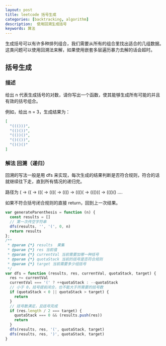 ```yaml
---  
layout: post  
title: leetcode 括号生成
categories: [backtracking, algorithm] 
description:  使用回溯生成括号
keywords: 算法  
---  
```


生成括号可以有许多种排列组合，我们需要从所有的组合里找出适合的几组数据。这类问题可以使用回溯法来解，如果使用嵌套多层遍历暴力去解的话会超时。

## 括号生成

### 描述

给出 n 代表生成括号的对数，请你写出一个函数，使其能够生成所有可能的并且有效的括号组合。

例如，给出 n = 3，生成结果为：

```json
[
  "((()))",
  "(()())",
  "(())()",
  "()(())",
  "()()()"
]
```

### 解法 回溯（递归）

回溯的写法一般是用 dfs 来实现，每次生成的结果判断是否符合规则，符合的话就继续往下走，直到所有情况的递归完。

路径为
( -> (( -> ((( -> (((( -> ((() -> ((()( -> ((()(( -> ((()() ....

如果不符合括号闭合规则的直接 return，回到上一次结果。

```js
var generateParenthesis = function (n) {
  const results = []
  // 第一次传空字符串
  dfs(results, '', '(', 0, n)
  return results
};
/**
 * @param {*} results  果集
 * @param {*} res 当前值
 * @param {*} currentVal 当前需要加哪一种括号
 * @param {*} quotaStack 当前的括号是否符合规则
 * @param {*} target 当前需要多少组括号
 */
var dfs = function (results, res, currentVal, quotaStack, target) {
  res += currentVal
  currentVal === '(' ? ++quotaStack : --quotaStack
  // 小于 0，括号提前闭合，也不能大于所需要的括号数
  if (quotaStack < 0 || quotaStack > target) {
    return
  }
  // 括号数满足，且括号完成
  if (res.length / 2 === target) {
    quotaStack === 0 && (results.push(res))
    return
  }
  dfs(results, res, '(', quotaStack, target)
  dfs(results, res, ')', quotaStack, target)
}
```
